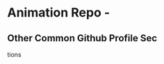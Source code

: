 



























# Animation Repo - 
## Other Common Github Profile Sec



















tions



